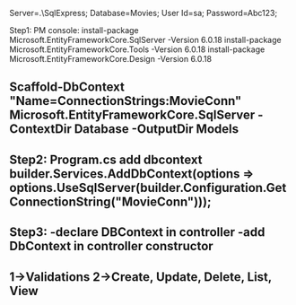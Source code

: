 Server=.\\SqlExpress; Database=Movies; User Id=sa; Password=Abc123;

Step1:
PM console:
install-package Microsoft.EntityFrameworkCore.SqlServer -Version 6.0.18
install-package Microsoft.EntityFrameworkCore.Tools -Version 6.0.18
install-package Microsoft.EntityFrameworkCore.Design -Version 6.0.18

Scaffold-DbContext "Name=ConnectionStrings:MovieConn" Microsoft.EntityFrameworkCore.SqlServer -ContextDir Database -OutputDir Models
------------------------------------------------------------------
Step2:
Program.cs add dbcontext
builder.Services.AddDbContext<MoviesContext>(options =>
options.UseSqlServer(builder.Configuration.GetConnectionString("MovieConn")));
------------------------------------------------------------------
Step3:
-declare DBContext in controller
-add DbContext in controller constructor 
------------------------------------------------------------------

1->Validations
2->Create, Update, Delete, List, View
------------------------------------------------------------------
